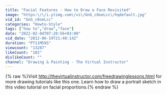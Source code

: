 ```yaml
---
title: "Facial Features - How to Draw a Face Revisited"
image: "https:\/\/i.ytimg.com\/vi\/GnG_c0oeLcc\/hqdefault.jpg"
vid_id: "GnG_c0oeLcc"
categories: "Howto-Style"
tags: ["how to","draw","face"]
date: "2022-02-04T07:20:56+03:00"
vid_date: "2012-06-19T21:40:14Z"
duration: "PT11M59S"
viewcount: "13287"
likeCount: "102"
dislikeCount: ""
channel: "Drawing & Painting - The Virtual Instructor"
---
```

{% raw %}Visit <a rel="nofollow" target="blank" href="http://thevirtualinstructor.com/freedrawinglessons.html">http://thevirtualinstructor.com/freedrawinglessons.html</a> for more drawing tutorials like this one.  Learn how to draw a portrait sketch in this video tutorial on facial proportions.{% endraw %}
